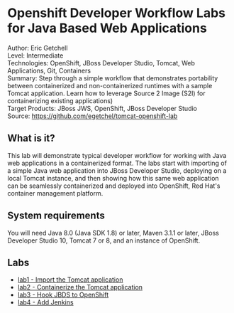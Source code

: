 Openshift Developer Workflow Labs for Java Based Web Applications
===============================
Author: Eric Getchell   
Level: Intermediate  
Technologies: OpenShift, JBoss Developer Studio, Tomcat, Web Applications,  Git, Containers  
Summary: Step through a simple workflow that demonstrates portability between containerized and non-containerized runtimes with a sample Tomcat application.  Learn how to leverage Source 2 Image (S2I) for containerizing existing applications)  
Target Products: JBoss JWS, OpenShift, JBoss Developer Studio  
Source: <https://github.com/egetchel/tomcat-openshift-lab>  

What is it?
-----------

This lab will demonstrate typical developer workflow for working with Java web applications in a containerized format.  The labs start with importing of a simple Java web application into JBoss Developer Studio, deploying on a local Tomcat instance, and then showing how this same web application can be seamlessly containerized and deployed into OpenShift, Red Hat's container management platform.


System requirements
-------------------

You will need Java 8.0 (Java SDK 1.8) or later, Maven 3.1.1 or later, JBoss Developer Studio 10, Tomcat 7 or 8, and an instance of OpenShift.

Labs
----
* [lab1 - Import the Tomcat application](/labs/lab1.md)
* [lab2 - Containerize the Tomcat application](/labs/lab2.md)
* [lab3 - Hook JBDS to OpenShift](/labs/lab3.md)
* [lab4 - Add Jenkins](/labs/lab4.md)
